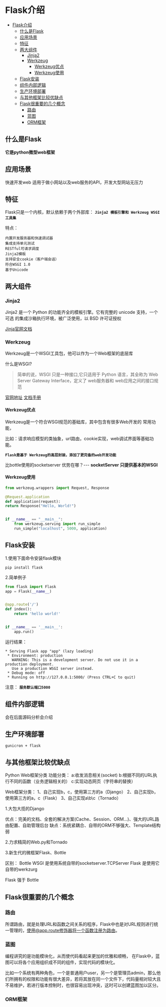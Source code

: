 # Flask介绍

<!-- TOC -->

- [Flask介绍](#flask介绍)
    - [什么是Flask](#什么是flask)
    - [应用场景](#应用场景)
    - [特征](#特征)
    - [两大组件](#两大组件)
        - [Jinja2](#jinja2)
        - [Werkzeug](#werkzeug)
            - [Werkzeug优点](#werkzeug优点)
            - [Werkzeug使用](#werkzeug使用)
    - [Flask安装](#flask安装)
    - [组件内部逻辑](#组件内部逻辑)
    - [生产环境部署](#生产环境部署)
    - [与其他框架比较优缺点](#与其他框架比较优缺点)
    - [Flask很重要的几个概念](#flask很重要的几个概念)
        - [路由](#路由)
        - [蓝图](#蓝图)
        - [ORM框架](#orm框架)

<!-- /TOC -->


## 什么是Flask

**它是python微型web框架**


## 应用场景

快速开发web
适用于做小网站以及web服务的API，开发大型网站无压力

## 特征

Flask只是一个内核，默认依赖于两个外部库： **`Jinja2 模板引擎和 Werkzeug WSGI 工具集`**

特点：
```
内置开发服务器和快速调试器
集成支持单元测试
RESTful可请求调度
Jinja2模板
支持安全cookie（客户端会话）
符合WSGI 1.0
基于Unicode
```


## 两大组件

### Jinja2
Jinja2 是一个 Python 的功能齐全的模板引擎。它有完整的 unicode 支持，一个可选 的集成沙箱执行环境，被广泛使用，以 BSD 许可证授权

[Jinja官网文档](http://docs.jinkan.org/docs/jinja2/)

### Werkzeug

Werkzeug是一个WSGI工具包，他可以作为一个Web框架的底层库

什么是WSGI?  

> 简单的说，WSGI 只是一种接口,它只适用于 Python 语言，其全称为 Web Server Gateway Interface，定义了 web服务器和 web应用之间的接口规范

[官网地址](https://www.palletsprojects.com/p/werkzeug/)
[文档手册](https://werkzeug.palletsprojects.com/en/0.15.x/)


####  Werkzeug优点

Werkzeug是一个符合WSGI规范的基础库，其中包含有很多Web开发的 常用功能，

比如：请求响应模型的类抽象，url路由，cookie实现，web调试界面等基础功能。

**`Flask是基于 Werkzeug的高层封装，添加了更完备的web开发功能`**


比bottle使用的socketserver  优势在哪？--- **socketServer 只提供基本的WSGI**




####  Werkzeug使用

```python
from werkzeug.wrappers import Request, Response

@Request.application
def application(request):
return Response("Hello, World!")


if __name__ == "__main__":
    from werkzeug.serving import run_simple
    run_simple("localhost", 5000, application)
```


## Flask安装

1.使用下面命令安装flask模块
```
pip install flask
```

2.简单例子

```python
from flask import Flask
app = Flask(__name__)


@app.route('/')
def index():
    return 'hello world!'


if __name__ == '__main__':
    app.run()
```


运行结果：

```
* Serving Flask app "app" (lazy loading)
 * Environment: production
   WARNING: This is a development server. Do not use it in a production deployment.
   Use a production WSGI server instead.
 * Debug mode: off
 * Running on http://127.0.0.1:5000/ (Press CTRL+C to quit)

```

注意： **`服务默认端口5000`**




## 组件内部逻辑
会在后面源码分析会介绍

## 生产环境部署
```
gunicron + flask
```


## 与其他框架比较优缺点

Python Web框架分类
功能分类：
a:收发消息相关(socket)
b:根据不同的URL执行不同的函数（业务逻辑相关的）
c:实现动态网页（字符串的替换）

Web框架分类：
1、自己实现b，c，使用第三方的a（Django）
2、自己实现b，使用第三方的a，c（Flask）
3、自己实现a\b\c（Tornado）




1.大包大揽的Django

优点：完美的文档、全套的解决方案(Cache、Session、ORM...)、强大的URL路由配置、自助管理后台
缺点：系统紧耦合、自带的ORM不够强大、Template结构弱


2.力求精简的Web.py和Tornado

3.新生代的微框架Flask、Bottle



区别：
Bottle WSGI 是使用系统自带的socketserver.TCPServer
Flask 是使用它自带的werkzurg

Flask 强于 Bottle





## Flask很重要的几个概念

### 路由

所谓路由，就是处理URL和函数之间关系的程序，Flask中也是对URL规则进行统一管理的，使用@app.route修饰器将一个函数注册为路由。

###  蓝图

 编程讲究的是功能模块化，从而使代码看起来更加的优雅和顺畅， 在Flask中，蓝图可以将各个应用组织成不同的组件，实现代码的模块化。

比如一个系统有两种角色，一个是普通用户user，另一个是管理员admin，那么他们所拥有的权限和功能有很大差异，若将其放在同一个文件下，代码量相对较大且不易维护，若进行版本控制时，也很容易出现冲突，这时可以创建蓝图加以区分。

### ORM框架 

